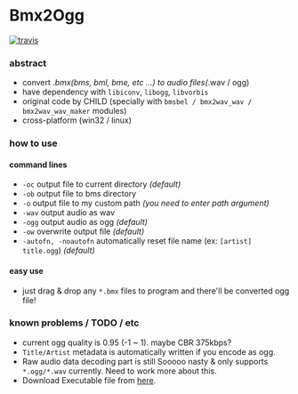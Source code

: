 # Bmx2Ogg

[![travis](https://travis-ci.org/kuna/bmx2ogg.svg)](https://travis-ci.org/kuna/bmx2ogg)

### abstract
- convert *.bmx(bms, bml, bme, etc ...) to audio files(*.wav / ogg)
- have dependency with ```libiconv```, ```libogg```, ```libvorbis```
- original code by CHILD (specially with ```bmsbel / bmx2wav_wav / bmx2wav_wav_maker``` modules)
- cross-platform (win32 / linux)

### how to use

#### command lines
- ```-oc```
  output file to current directory *(default)*
- ```-ob```
  output file to bms directory
- ```-o```
  output file to my custom path *(you need to enter path argument)*
- ```-wav```
  output audio as wav
- ```-ogg```
  output audio as ogg *(default)*
- ```-ow```
  overwrite output file *(default)*
- ```-autofn, -noautofn```
  automatically reset file name (ex: ```[artist] title.ogg```) *(default)*

#### easy use
- just drag & drop any ```*.bmx``` files to program and there'll be converted ogg file!

### known problems / TODO / etc
- current ogg quality is 0.95 (-1 ~ 1). maybe CBR 375kbps?
- ```Title/Artist``` metadata is automatically written if you encode as ogg.
- Raw audio data decoding part is still Sooooo nasty & only supports ```*.ogg/*.wav``` currently. Need to work more about this.
- Download Executable file from [here](http://kuna.wo.tc/1425).
